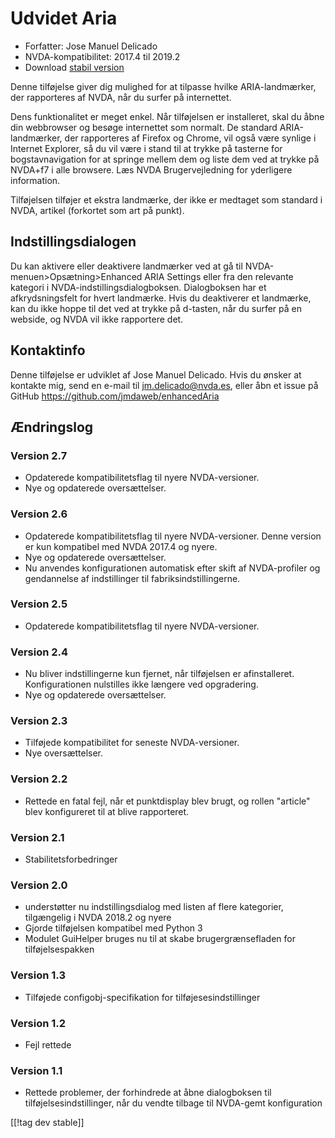 # Udvidet Aria #

* Forfatter: Jose Manuel Delicado
* NVDA-kompatibilitet: 2017.4 til 2019.2
* Download [stabil version][1]

Denne tilføjelse giver dig mulighed for at tilpasse hvilke ARIA-landmærker,
der rapporteres af NVDA, når du surfer på internettet.

Dens funktionalitet er meget enkel. Når tilføjelsen er installeret, skal du
åbne din webbrowser og besøge internettet som normalt. De standard
ARIA-landmærker, der rapporteres af Firefox og Chrome, vil også være synlige
i Internet Explorer, så du vil være i stand til at trykke på tasterne for
bogstavnavigation for at springe mellem dem og liste dem ved at trykke på
NVDA+f7 i alle browsere. Læs NVDA Brugervejledning for yderligere
information.

Tilføjelsen tilføjer et ekstra landmærke, der ikke er medtaget som standard
i NVDA, artikel (forkortet som art på punkt).

## Indstillingsdialogen

Du kan aktivere eller deaktivere landmærker ved at gå til
NVDA-menuen>Opsætning>Enhanced ARIA Settings eller fra den relevante
kategori i NVDA-indstillingsdialogboksen. Dialogboksen har et
afkrydsningsfelt for hvert landmærke. Hvis du deaktiverer et landmærke, kan
du ikke hoppe til det ved at trykke på d-tasten, når du surfer på en
webside, og NVDA vil ikke rapportere det.

## Kontaktinfo

Denne tilføjelse er udviklet af Jose Manuel Delicado. Hvis du ønsker at
kontakte mig, send en e-mail til jm.delicado@nvda.es, eller åbn et issue på
GitHub https://github.com/jmdaweb/enhancedAria

## Ændringslog

### Version 2.7

* Opdaterede kompatibilitetsflag til nyere NVDA-versioner.
* Nye og opdaterede oversættelser.

### Version 2.6

* Opdaterede kompatibilitetsflag til nyere NVDA-versioner. Denne version er
  kun kompatibel med NVDA 2017.4 og nyere.
* Nye og opdaterede oversættelser.
* Nu anvendes konfigurationen automatisk efter skift af NVDA-profiler og
  gendannelse af indstillinger til fabriksindstillingerne.

### Version 2.5

* Opdaterede kompatibilitetsflag til nyere NVDA-versioner.

### Version 2.4

* Nu bliver indstillingerne kun fjernet, når tilføjelsen er
  afinstalleret. Konfigurationen nulstilles ikke længere ved opgradering.
* Nye og opdaterede oversættelser.

### Version 2.3

* Tilføjede kompatibilitet for seneste NVDA-versioner.
* Nye oversættelser.

### Version 2.2

* Rettede en fatal fejl, når et punktdisplay blev brugt, og rollen "article"
  blev konfigureret til at blive rapporteret.

### Version 2.1

* Stabilitetsforbedringer

### Version 2.0

* understøtter nu indstillingsdialog med listen af flere kategorier,
  tilgængelig i NVDA 2018.2 og nyere
* Gjorde tilføjelsen kompatibel med Python 3
* Modulet GuiHelper bruges nu til at skabe brugergrænsefladen for
  tilføjelsespakken

### Version 1.3

* Tilføjede configobj-specifikation for tilføjesesindstillinger

### Version 1.2

* Fejl rettede

### Version 1.1

* Rettede problemer, der forhindrede at åbne dialogboksen til
  tilføjelsesindstillinger, når du vendte tilbage til NVDA-gemt
  konfiguration

[[!tag dev stable]]

[1]: https://addons.nvda-project.org/files/get.php?file=earia
